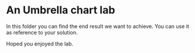 # An Umbrella chart lab

In this folder you can find the end result we want to achieve.
You can use it as reference to your solution.

Hoped you enjoyed the lab.



  
